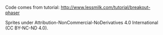 Code comes from tutorial: http://www.lessmilk.com/tutorial/breakout-phaser

Sprites under Attribution-NonCommercial-NoDerivatives 4.0 International (CC BY-NC-ND 4.0).
